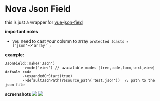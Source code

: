 # Nova Json Field

this is just a wrapper for [vue-json-field](https://www.npmjs.com/package/vue-json-editor)

**important notes**

- you need to cast your column to array
  `protected $casts = ['json'=>'array'];`

**example:**

    JsonField::make('Json')
    	    ->mode('view') // avaialable modes [tree,code,form,text,view] default code
    	    ->expandedOnStart(true)
    	    ->defaultJsonPath(resource_path('test.json'))  // path to the json file

**screenshots**
![](https://i.imgur.com/zyevVL7.png)
![](https://i.imgur.com/5QyuNdp.png)
